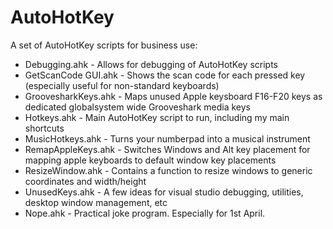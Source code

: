 AutoHotKey
==========

A set of AutoHotKey scripts for business use:

  - Debugging.ahk         - Allows for debugging of AutoHotKey scripts
  - GetScanCode GUI.ahk   - Shows the scan code for each pressed key (especially useful for non-standard keyboards)
  - GroovesharkKeys.ahk   - Maps unused Apple keysboard F16-F20 keys as dedicated globalsystem wide Grooveshark media keys
  - Hotkeys.ahk           - Main AutoHotKey script to run, including my main shortcuts
  - MusicHotkeys.ahk      - Turns your numberpad into a musical instrument
  - RemapAppleKeys.ahk    - Switches Windows and Alt key placement for mapping apple keyboards to default window key placements
  - ResizeWindow.ahk      - Contains a function to resize windows to generic coordinates and  width/height
  - UnusedKeys.ahk        - A few ideas for visual studio debugging, utilities, desktop window management, etc
  - Nope.ahk              - Practical joke program.  Especially for 1st April.

